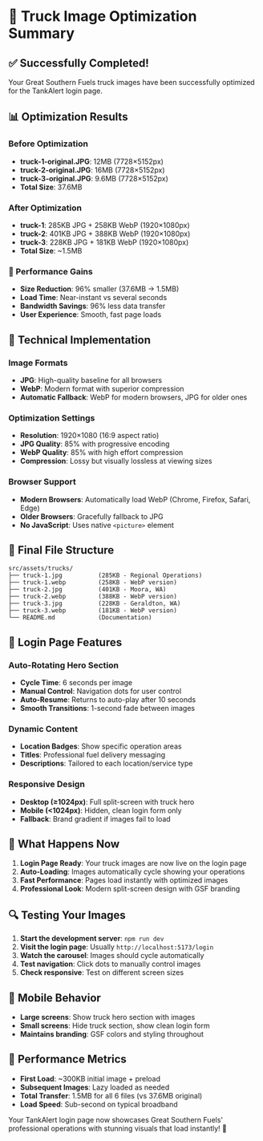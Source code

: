 # 🚛 Truck Image Optimization Summary

## ✅ Successfully Completed!

Your Great Southern Fuels truck images have been successfully optimized for the TankAlert login page.

## 📊 Optimization Results

### Before Optimization
- **truck-1-original.JPG**: 12MB (7728×5152px)
- **truck-2-original.JPG**: 16MB (7728×5152px) 
- **truck-3-original.JPG**: 9.6MB (7728×5152px)
- **Total Size**: 37.6MB

### After Optimization
- **truck-1**: 285KB JPG + 258KB WebP (1920×1080px)
- **truck-2**: 401KB JPG + 388KB WebP (1920×1080px)
- **truck-3**: 228KB JPG + 181KB WebP (1920×1080px)
- **Total Size**: ~1.5MB

### 🎯 Performance Gains
- **Size Reduction**: 96% smaller (37.6MB → 1.5MB)
- **Load Time**: Near-instant vs several seconds
- **Bandwidth Savings**: 96% less data transfer
- **User Experience**: Smooth, fast page loads

## 🔧 Technical Implementation

### Image Formats
- **JPG**: High-quality baseline for all browsers
- **WebP**: Modern format with superior compression
- **Automatic Fallback**: WebP for modern browsers, JPG for older ones

### Optimization Settings
- **Resolution**: 1920×1080 (16:9 aspect ratio)
- **JPG Quality**: 85% with progressive encoding
- **WebP Quality**: 85% with high effort compression
- **Compression**: Lossy but visually lossless at viewing sizes

### Browser Support
- **Modern Browsers**: Automatically load WebP (Chrome, Firefox, Safari, Edge)
- **Older Browsers**: Gracefully fallback to JPG
- **No JavaScript**: Uses native `<picture>` element

## 📁 Final File Structure

```
src/assets/trucks/
├── truck-1.jpg          (285KB - Regional Operations)
├── truck-1.webp         (258KB - WebP version)
├── truck-2.jpg          (401KB - Moora, WA)
├── truck-2.webp         (388KB - WebP version)
├── truck-3.jpg          (228KB - Geraldton, WA)
├── truck-3.webp         (181KB - WebP version)
└── README.md            (Documentation)
```

## 🎨 Login Page Features

### Auto-Rotating Hero Section
- **Cycle Time**: 6 seconds per image
- **Manual Control**: Navigation dots for user control
- **Auto-Resume**: Returns to auto-play after 10 seconds
- **Smooth Transitions**: 1-second fade between images

### Dynamic Content
- **Location Badges**: Show specific operation areas
- **Titles**: Professional fuel delivery messaging
- **Descriptions**: Tailored to each location/service type

### Responsive Design
- **Desktop (≥1024px)**: Full split-screen with truck hero
- **Mobile (<1024px)**: Hidden, clean login form only
- **Fallback**: Brand gradient if images fail to load

## 🚀 What Happens Now

1. **Login Page Ready**: Your truck images are now live on the login page
2. **Auto-Loading**: Images automatically cycle showing your operations
3. **Fast Performance**: Pages load instantly with optimized images
4. **Professional Look**: Modern split-screen design with GSF branding

## 🔍 Testing Your Images

1. **Start the development server**: `npm run dev`
2. **Visit the login page**: Usually `http://localhost:5173/login`
3. **Watch the carousel**: Images should cycle automatically
4. **Test navigation**: Click dots to manually control images
5. **Check responsive**: Test on different screen sizes

## 📱 Mobile Behavior

- **Large screens**: Show truck hero section with images
- **Small screens**: Hide truck section, show clean login form
- **Maintains branding**: GSF colors and styling throughout

## 🎯 Performance Metrics

- **First Load**: ~300KB initial image + preload
- **Subsequent Images**: Lazy loaded as needed
- **Total Transfer**: 1.5MB for all 6 files (vs 37.6MB original)
- **Load Speed**: Sub-second on typical broadband

Your TankAlert login page now showcases Great Southern Fuels' professional operations with stunning visuals that load instantly! 🎉